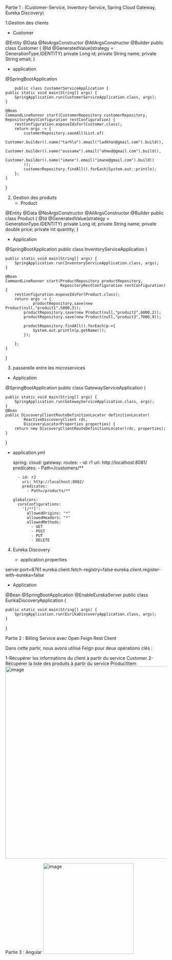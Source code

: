 Partie 1 : (Customer-Service, Inventory-Service, Spring Cloud Gateway, Eureka Discovery)

1.Gestion des clients
- Customer

@Entity
@Data
@NoArgsConstructor
@AllArgsConstructor
@Builder
public class Customer {
    @Id
    @GeneratedValue(strategy = GenerationType.IDENTITY)
    private Long id;
    private String name;
    private String email;
}



- application

@SpringBootApplication

        public class CustomerServiceApplication {
	public static void main(String[] args) {
		SpringApplication.run(CustomerServiceApplication.class, args);
	}

	@Bean
	CommandLineRunner start(CustomerRepository customerRepository, RepositoryRestConfiguration restConfiguration) {
		restConfiguration.exposeIdsFor(Customer.class);
		return args -> {
			customerRepository.saveAll(List.of(
					Customer.builder().name("tarhla").email("ladkhan@gmail.com").build(),
					Customer.builder().name("oussama").email("ahmed@gmail.com").build(),
					Customer.builder().name("imane").email("imane@gmail.com").build()
			));
			customerRepository.findAll().forEach(System.out::println);
		};
	}
}

2. Gestion des produits
    - Product

 @Entity
@Data @NoArgsConstructor @AllArgsConstructor @Builder
public class Product {
   @Id
   @GeneratedValue(strategy = GenerationType.IDENTITY)
   private Long id;
   private String name;
   private double price;
   private int quantity;
}   

- Application


@SpringBootApplication
public class InventoryServiceApplication {

	public static void main(String[] args) {
		SpringApplication.run(InventoryServiceApplication.class, args);
	}

	@Bean
	CommandLineRunner start(ProductRepository productRepository,
							RepositoryRestConfiguration restConfiguration) {
		restConfiguration.exposeIdsFor(Product.class);
		return args -> {
				productRepository.save(new Product(null,"produit1",5000,3));
			productRepository.save(new Product(null,"produit2",6000,2));
			productRepository.save(new Product(null,"produit3",7000,9));

			productRepository.findAll().forEach(p->{
				System.out.println(p.getName());
			});

		};
	}
}

3. passerelle entre les microservices
- Application

@SpringBootApplication
public class GatewayServiceApplication {

	public static void main(String[] args) {
		SpringApplication.run(GatewayServiceApplication.class, args);
	}
	@Bean
	public DiscoveryClientRouteDefinitionLocator definitionLocator(
			ReactiveDiscoveryClient rdc,
			DiscoveryLocatorProperties properties) {
		return new DiscoveryClientRouteDefinitionLocator(rdc, properties);
	}


}

- application.yml

  spring:
  cloud:
    gateway:
      routes:
        - id: r1
          uri: http://localhost:8081/
          predicates:
            - Path=/customers/**

        - id: r2
          uri: http://localhost:8082/
          predicates:
            - Path=/products/**

      globalcors:
        corsConfigurations:
          '[/**]':
            allowedOrigins: "*"
            allowedHeaders: "*"
            allowedMethods:
              - GET
              - POST
              - PUT
              - DELETE


4. Eureka Discovery

   - application.properties
   
server.port=8761
eureka.client.fetch-registry=false
eureka.client.register-with-eureka=false

  - Application

@Bean
@SpringBootApplication
@EnableEurekaServer
public class EurikaDiscoveryApplication {

	public static void main(String[] args) {
		SpringApplication.run(EurikaDiscoveryApplication.class, args);
	}

}


Partie 2 : Billing Service avec Open Feign Rest Client

Dans cette partir, nous avons utilisé Feign  pour deux opérations clés :

  1-Récupérer les informations du client à partir du service Customer
  2-Récupérer la liste des produits à partir du service ProductItem
  <img width="600" alt="image" src="https://github.com/OumaymaMHT123/demo-SpringCloud-Kafka/assets/95369549/e48fcb49-eb70-4dce-a42f-b8aa5f6b5e40">

  Partie 3 : Angular
  <img width="283" alt="image" src="https://github.com/OumaymaMHT123/demo-SpringCloud-Kafka/assets/95369549/2d460460-aca6-4a08-bf99-91a8feb85070">


